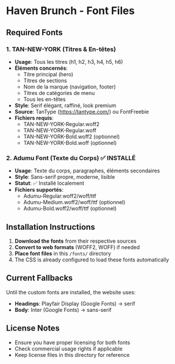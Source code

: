 # Haven Brunch - Font Files

## Required Fonts

### 1. TAN-NEW-YORK (Titres & En-têtes)
- **Usage**: Tous les titres (h1, h2, h3, h4, h5, h6)
- **Éléments concernés**:
  - Titre principal (hero)
  - Titres de sections
  - Nom de la marque (navigation, footer)
  - Titres de catégories de menu
  - Tous les en-têtes
- **Style**: Serif élégant, raffiné, look premium
- **Source**: TanType (https://tantype.com/) ou FontFreebie
- **Fichiers requis**:
  - TAN-NEW-YORK-Regular.woff2
  - TAN-NEW-YORK-Regular.woff
  - TAN-NEW-YORK-Bold.woff2 (optionnel)
  - TAN-NEW-YORK-Bold.woff (optionnel)

### 2. Adumu Font (Texte du Corps) ✅ INSTALLÉ
- **Usage**: Texte du corps, paragraphes, éléments secondaires
- **Style**: Sans-serif propre, moderne, lisible
- **Statut**: ✅ Installé localement
- **Fichiers supportés**:
  - Adumu-Regular.woff2/woff/ttf
  - Adumu-Medium.woff2/woff/ttf (optionnel)
  - Adumu-Bold.woff2/woff/ttf (optionnel)

## Installation Instructions

1. **Download the fonts** from their respective sources
2. **Convert to web formats** (WOFF2, WOFF) if needed
3. **Place font files** in this `/fonts/` directory
4. The CSS is already configured to load these fonts automatically

## Current Fallbacks

Until the custom fonts are installed, the website uses:
- **Headings**: Playfair Display (Google Fonts) → serif
- **Body**: Inter (Google Fonts) → sans-serif

## License Notes

- Ensure you have proper licensing for both fonts
- Check commercial usage rights if applicable
- Keep license files in this directory for reference


